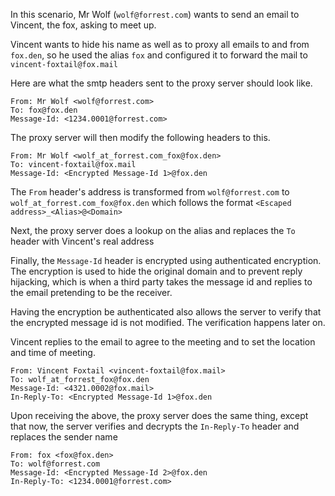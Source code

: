 In this scenario, Mr Wolf (`wolf@forrest.com`) wants to send an email to
Vincent, the fox, asking to meet up.

Vincent wants to hide his name as well as to proxy all emails to and from
`fox.den`, so he used the alias `fox` and configured it to forward the mail to
`vincent-foxtail@fox.mail`

Here are what the smtp headers sent to the proxy server should look like.

```
From: Mr Wolf <wolf@forrest.com>
To: fox@fox.den
Message-Id: <1234.0001@forrest.com>
```

The proxy server will then modify the following headers to this.

```
From: Mr Wolf <wolf_at_forrest.com_fox@fox.den>
To: vincent-foxtail@fox.mail
Message-Id: <Encrypted Message-Id 1>@fox.den
```

The `From` header's address is transformed from `wolf@forrest.com` to
`wolf_at_forrest.com_fox@fox.den` which follows the format
`<Escaped address>_<Alias>@<Domain>`

Next, the proxy server does a lookup on the alias and replaces the `To` header
with Vincent's real address

Finally, the `Message-Id` header is encrypted using authenticated encryption.
The encryption is used to hide the original domain and to prevent reply
hijacking, which is when a third party takes the message id and replies to the
email pretending to be the receiver.

Having the encryption be authenticated also allows the server to verify that the
encrypted message id is not modified. The verification happens later on.

Vincent replies to the email to agree to the meeting and to set the location and
time of meeting.

```
From: Vincent Foxtail <vincent-foxtail@fox.mail>
To: wolf_at_forrest_fox@fox.den
Message-Id: <4321.0002@fox.mail>
In-Reply-To: <Encrypted Message-Id 1>@fox.den
```

Upon receiving the above, the proxy server does the same thing, except that now,
the server verifies and decrypts the `In-Reply-To` header and replaces the
sender name

```
From: fox <fox@fox.den>
To: wolf@forrest.com
Message-Id: <Encrypted Message-Id 2>@fox.den
In-Reply-To: <1234.0001@forrest.com>
```
